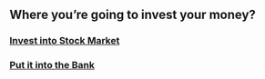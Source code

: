 ## Where you’re going to invest your money?  

### [Invest into Stock Market](stock-situation.md)  
### [Put it into the Bank](bank-situation.md)
